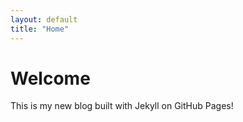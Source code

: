 ```yaml
---
layout: default
title: "Home"
---
```


# Welcome

This is my new blog built with Jekyll on GitHub Pages!
